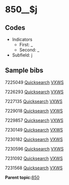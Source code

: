 # 850\_\_$j

## Codes

-   Indicators
    -   First: \_
    -   Second: \_
-   Subfield: j

## Sample bibs

7225049 [Quicksearch](https://search.library.yale.edu/catalog/7225049) [VXWS](http://prodorbis.library.yale.edu:7014/vxws/GetHoldingsService?bibId=7225049)

7226293 [Quicksearch](https://search.library.yale.edu/catalog/7226293) [VXWS](http://prodorbis.library.yale.edu:7014/vxws/GetHoldingsService?bibId=7226293)

7227135 [Quicksearch](https://search.library.yale.edu/catalog/7227135) [VXWS](http://prodorbis.library.yale.edu:7014/vxws/GetHoldingsService?bibId=7227135)

7229018 [Quicksearch](https://search.library.yale.edu/catalog/7229018) [VXWS](http://prodorbis.library.yale.edu:7014/vxws/GetHoldingsService?bibId=7229018)

7229857 [Quicksearch](https://search.library.yale.edu/catalog/7229857) [VXWS](http://prodorbis.library.yale.edu:7014/vxws/GetHoldingsService?bibId=7229857)

7230149 [Quicksearch](https://search.library.yale.edu/catalog/7230149) [VXWS](http://prodorbis.library.yale.edu:7014/vxws/GetHoldingsService?bibId=7230149)

7230182 [Quicksearch](https://search.library.yale.edu/catalog/7230182) [VXWS](http://prodorbis.library.yale.edu:7014/vxws/GetHoldingsService?bibId=7230182)

7230596 [Quicksearch](https://search.library.yale.edu/catalog/7230596) [VXWS](http://prodorbis.library.yale.edu:7014/vxws/GetHoldingsService?bibId=7230596)

7231092 [Quicksearch](https://search.library.yale.edu/catalog/7231092) [VXWS](http://prodorbis.library.yale.edu:7014/vxws/GetHoldingsService?bibId=7231092)

7231568 [Quicksearch](https://search.library.yale.edu/catalog/7231568) [VXWS](http://prodorbis.library.yale.edu:7014/vxws/GetHoldingsService?bibId=7231568)

**Parent topic:**[850](../../tags/850/850.md)

